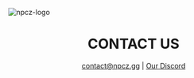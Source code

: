 ![npcz-logo](https://i.imgur.com/JMlYrDy.png)


<h1 align="center">CONTACT US</h1>
<p align="center">
    <a href="mailto:your-email@example.com">contact@npcz.gg</a> | 
    <a href="https://discord.gg/npc">Our Discord</a>
</p>
